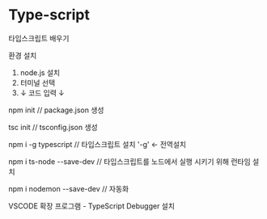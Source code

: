 # Type-script
 타입스크립트 배우기


환경 설치
1. node.js 설치
2. 터미널 선택
3. ↓ 코드 입력 ↓

npm init                        // package.json 생성

tsc init                        // tsconfig.json 생성

npm i -g typescript             // 타입스크립트 설치 '-g' <- 전역설치

npm i ts-node --save-dev        // 타입스크립트를 노드에서 실행 시키기 위해 런타임 설치

npm i nodemon --save-dev        // 자동화

VSCODE 확장 프로그램 - TypeScript Debugger 설치
